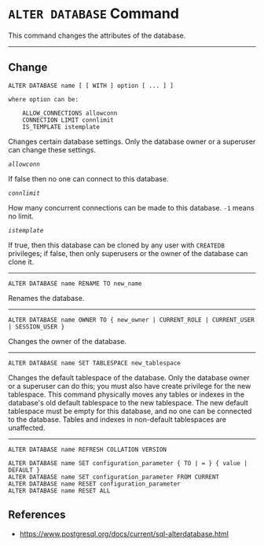 # `ALTER DATABASE` Command

This command changes the attributes of the database.

---
## Change
```
ALTER DATABASE name [ [ WITH ] option [ ... ] ]

where option can be:

    ALLOW_CONNECTIONS allowconn
    CONNECTION LIMIT connlimit
    IS_TEMPLATE istemplate
```

Changes certain database settings. Only the database owner or a superuser can change these settings.

_`allowconn`_

If false then no one can connect to this database.

_`connlimit`_

How many concurrent connections can be made to this database. `-1` means no limit.

_`istemplate`_

If true, then this database can be cloned by any user with `CREATEDB` privileges; if false, then only superusers or the owner of the database can clone it.

---

```
ALTER DATABASE name RENAME TO new_name
```

Renames the database.

---

```
ALTER DATABASE name OWNER TO { new_owner | CURRENT_ROLE | CURRENT_USER | SESSION_USER }
```

Changes the owner of the database.

---

```
ALTER DATABASE name SET TABLESPACE new_tablespace
```

Changes the default tablespace of the database. Only the database owner or a superuser can do this; you must also have create privilege for the new tablespace. This command physically moves any tables or indexes in the database's old default tablespace to the new tablespace. The new default tablespace must be empty for this database, and no one can be connected to the database. Tables and indexes in non-default tablespaces are unaffected.

---

```
ALTER DATABASE name REFRESH COLLATION VERSION

ALTER DATABASE name SET configuration_parameter { TO | = } { value | DEFAULT }
ALTER DATABASE name SET configuration_parameter FROM CURRENT
ALTER DATABASE name RESET configuration_parameter
ALTER DATABASE name RESET ALL
```

## References

- https://www.postgresql.org/docs/current/sql-alterdatabase.html
